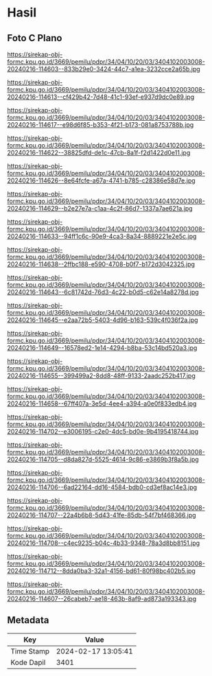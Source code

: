 # Hasil

## Foto C Plano

https://sirekap-obj-formc.kpu.go.id/3669/pemilu/pdpr/34/04/10/20/03/3404102003008-20240216-114603--833b29e0-3424-44c7-a1ea-3232cce2a65b.jpg

https://sirekap-obj-formc.kpu.go.id/3669/pemilu/pdpr/34/04/10/20/03/3404102003008-20240216-114613--cf429b42-7d48-41c1-93ef-e937d9dc0e89.jpg

https://sirekap-obj-formc.kpu.go.id/3669/pemilu/pdpr/34/04/10/20/03/3404102003008-20240216-114617--e98d6f85-b353-4f21-b173-081a8753788b.jpg

https://sirekap-obj-formc.kpu.go.id/3669/pemilu/pdpr/34/04/10/20/03/3404102003008-20240216-114622--38825dfd-de1c-47cb-8a1f-f2d1422d0e11.jpg

https://sirekap-obj-formc.kpu.go.id/3669/pemilu/pdpr/34/04/10/20/03/3404102003008-20240216-114626--8e64fcfe-a67a-4741-b785-c28386e58d7e.jpg

https://sirekap-obj-formc.kpu.go.id/3669/pemilu/pdpr/34/04/10/20/03/3404102003008-20240216-114629--b2e27e7a-c1aa-4c2f-86d7-1337a7ae621a.jpg

https://sirekap-obj-formc.kpu.go.id/3669/pemilu/pdpr/34/04/10/20/03/3404102003008-20240216-114633--94ff1c6c-90e9-4ca3-8a34-8889221e2e5c.jpg

https://sirekap-obj-formc.kpu.go.id/3669/pemilu/pdpr/34/04/10/20/03/3404102003008-20240216-114638--2ffbc188-e590-4708-b0f7-b172d3042325.jpg

https://sirekap-obj-formc.kpu.go.id/3669/pemilu/pdpr/34/04/10/20/03/3404102003008-20240216-114643--6c81742d-76d3-4c22-b0d5-c62e14a8278d.jpg

https://sirekap-obj-formc.kpu.go.id/3669/pemilu/pdpr/34/04/10/20/03/3404102003008-20240216-114645--e2aa72b5-5403-4d96-b163-539c4f036f2a.jpg

https://sirekap-obj-formc.kpu.go.id/3669/pemilu/pdpr/34/04/10/20/03/3404102003008-20240216-114649--16578ed2-1e14-4294-b8ba-53c14bd520a3.jpg

https://sirekap-obj-formc.kpu.go.id/3669/pemilu/pdpr/34/04/10/20/03/3404102003008-20240216-114655--399499a2-8dd8-48ff-9133-2aadc252b417.jpg

https://sirekap-obj-formc.kpu.go.id/3669/pemilu/pdpr/34/04/10/20/03/3404102003008-20240216-114658--67ff407a-3e5d-4ee4-a394-a0e0f833edb4.jpg

https://sirekap-obj-formc.kpu.go.id/3669/pemilu/pdpr/34/04/10/20/03/3404102003008-20240216-114702--e3006195-c2e0-4dc5-bd0e-9b4195418744.jpg

https://sirekap-obj-formc.kpu.go.id/3669/pemilu/pdpr/34/04/10/20/03/3404102003008-20240216-114705--d8da827d-5525-4614-9c86-e3869b3f8a5b.jpg

https://sirekap-obj-formc.kpu.go.id/3669/pemilu/pdpr/34/04/10/20/03/3404102003008-20240216-114706--6ad22164-dd16-4584-bdb0-cd3ef8ac14e3.jpg

https://sirekap-obj-formc.kpu.go.id/3669/pemilu/pdpr/34/04/10/20/03/3404102003008-20240216-114707--22a4b6b8-5d43-41fe-85db-54f7bf468366.jpg

https://sirekap-obj-formc.kpu.go.id/3669/pemilu/pdpr/34/04/10/20/03/3404102003008-20240216-114708--c4ec9235-b04c-4b33-9348-78a3d8bb8151.jpg

https://sirekap-obj-formc.kpu.go.id/3669/pemilu/pdpr/34/04/10/20/03/3404102003008-20240216-114712--8dda0ba3-32a1-4156-bd61-80f98bc402b5.jpg

https://sirekap-obj-formc.kpu.go.id/3669/pemilu/pdpr/34/04/10/20/03/3404102003008-20240216-114607--26cabeb7-ae18-463b-8af9-ad873a193343.jpg


## Metadata

| Key        | Value               |
| ---------- | ------------------- |
| Time Stamp | 2024-02-17 13:05:41 |
| Kode Dapil | 3401                |



